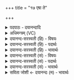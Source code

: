 +++
title = "१७ एषा ते"

+++
<details><summary>पदपाठः - दयानन्दादि</summary>

ए॒षा। ते॒। शु॒क्र॒। त॒नूः। एतत्। वर्चः॑। तया॑। सम्। भ॒व॒। भ्राज॑म्। ग॒च्छ॒। जूः। अ॒सि॒। धृ॒ता। मन॑सा। जुष्टा॑। विष्ण॑वे। १७।
</details>

<details><summary>अधिमन्त्रम् (VC)</summary>

- अग्निर्देवता
- वत्स ऋषिः
- आर्ची त्रिष्टुप्
- धैवतः
</details>

<details><summary>दयानन्द-सरस्वती (हि) - विषयः</summary>

इनको सेवन करके मनुष्यों को कैसे वर्त्तना चाहिये, इस विषय को उपदेश अगले मन्त्र में किया है ॥
</details>

<details><summary>दयानन्द-सरस्वती (हि) - पदार्थः</summary>

पदार्थान्वयभाषाः -  हे (शुक्र) वीर्य्य पराक्रमवाले विद्वन् मनुष्य ! (ते) तेरा जो (विष्णवे) परमेश्वर वा यज्ञ के लिये (तनूः) शरीर (असि) है, तैने जिसको (धृता) धारण किया और है (तया) उससे तू (जूः) ज्ञानी वा वेगवाला होके (एतत्) इस (वर्चः) विज्ञान और तेज को (सम्भव) अच्छे प्रकार सम्पन्न कर और उससे तू (भ्राजम्) प्रकाश को (गच्छ) प्राप्त हो और (मनसा) विज्ञान से पुरुषार्थ को प्राप्त हो ॥१७॥
</details>

<details><summary>दयानन्द-सरस्वती (हि) - भावार्थः</summary>

भावार्थभाषाः -  मनुष्यों को चाहिये कि परमेश्वर की आज्ञा का पालन करके विज्ञानयुक्त मन से शरीर वा आत्मा के आरोग्यपन को बढ़ा कर यज्ञ का अनुष्ठान करके सुखी रहें ॥१७॥
</details>

<details><summary>दयानन्द-सरस्वती (सं) - विषयः</summary>

एतान् सेवित्वा मनुष्येण कथं भवितव्यमित्युपदिश्यते ॥
</details>

<details><summary>दयानन्द-सरस्वती (सं) - पदार्थः</summary>

पदार्थान्वयभाषाः -  हे शुक्र विद्वंस्ते तव या विष्णवे तनूरस्ति, या त्वया धृता जुष्टा च तया जूः संस्त्वमेतद्वर्चः संभव सम्यग्भावय, भ्राजं गच्छ, मनसैतेन पुरुषार्थं गच्छ प्राप्नुहि ॥१७॥
</details>

<details><summary>दयानन्द-सरस्वती (सं) - भावार्थः</summary>

भावार्थभाषाः -  मनुष्यैः परमेश्वराज्ञापालनेन विज्ञानयुक्तेन मनसा शरीरात्मारोग्यं वर्धित्वा यज्ञमनुष्ठाय विज्ञानयुक्तेन मनसा सुखयितव्यम् ॥१७॥
</details>

<details><summary>सविता जोशी ← दयानन्दः (म) - भावार्थः</summary>

भावार्थभाषाः -  माणसांनी परमेश्वराच्या आज्ञेचे पालन करून विज्ञानयुक्त मनाने शरीर व आत्म्याचे आरोग्य वाढवावे आणि यज्ञाचे अनुष्ठान करून सुखी व्हावे.
</details>